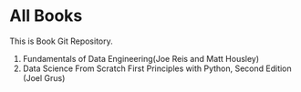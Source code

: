 # All Books
This is Book Git Repository.
<br>
1. Fundamentals of Data Engineering(Joe Reis and Matt Housley)
2. Data Science From Scratch First Principles with Python, Second Edition (Joel Grus)